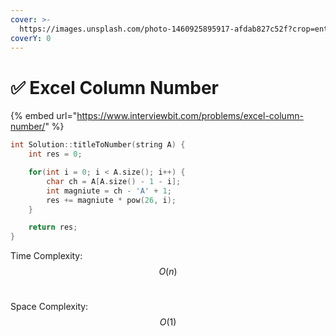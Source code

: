 ```yaml
---
cover: >-
  https://images.unsplash.com/photo-1460925895917-afdab827c52f?crop=entropy&cs=tinysrgb&fm=jpg&ixid=MnwxOTcwMjR8MHwxfHNlYXJjaHwxfHxleGNlbHxlbnwwfHx8fDE2NTk0MjE2OTY&ixlib=rb-1.2.1&q=80
coverY: 0
---
```


# ✅ Excel Column Number

{% embed url="https://www.interviewbit.com/problems/excel-column-number/" %}

```cpp
int Solution::titleToNumber(string A) {
    int res = 0;

    for(int i = 0; i < A.size(); i++) {
        char ch = A[A.size() - 1 - i];
        int magniute = ch - 'A' + 1;
        res += magniute * pow(26, i);
    }

    return res;
}
```

Time Complexity: $$O(n)$$​

Space Complexity: $$O(1)$$​
